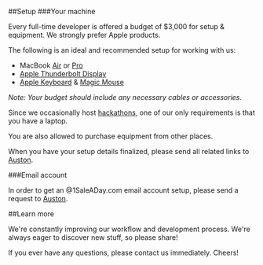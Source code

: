 ##Setup
###Your machine

Every full-time developer is offered a budget of $3,000 for setup & equipment. We strongly prefer Apple products.

The following is an ideal and recommended setup for working with us:

* MacBook [Air](http://www.apple.com/macbookair/) or [Pro](http://www.apple.com/macbook-pro/)
* [Apple Thunderbolt Display](http://www.apple.com/displays/)
* [Apple Keyboard](http://www.apple.com/keyboard/) & [Magic Mouse](http://www.apple.com/magicmouse/)

*Note: Your budget should include any necessary cables or accessories.*

Since we occasionally host [hackathons](/hackathons), one of our only requirements is that you have a laptop.

You are also allowed to purchase equipment from other places.

When you have your setup details finalized, please send all related links to [Auston](mailto:auston@1saleaday.com).

###Email account

In order to get an @1SaleADay.com email account setup, please send a request to [Auston](mailto:auston@1saleaday.com).

##Learn more

We're constantly improving our workflow and development process. We're always eager to discover new stuff, so please share!

If you ever have any questions, please contact us immediately. Cheers!